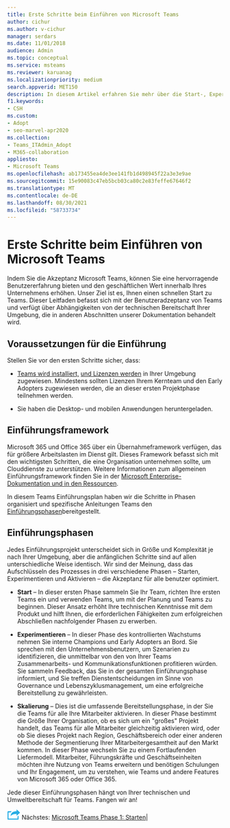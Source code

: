 ```yaml
---
title: Erste Schritte beim Einführen von Microsoft Teams
author: cichur
ms.author: v-cichur
manager: serdars
ms.date: 11/01/2018
audience: Admin
ms.topic: conceptual
ms.service: msteams
ms.reviewer: karuanag
ms.localizationpriority: medium
search.appverid: MET150
description: In diesem Artikel erfahren Sie mehr über die Start-, Experimentier- und Aktivierungsphasen Microsoft Teams Einführung.
f1.keywords:
- CSH
ms.custom:
- Adopt
- seo-marvel-apr2020
ms.collection:
- Teams_ITAdmin_Adopt
- M365-collaboration
appliesto:
- Microsoft Teams
ms.openlocfilehash: ab173455ea4de3ee141fb1d498945f22a3e3e9ae
ms.sourcegitcommit: 15e90083c47eb5bcb03ca80c2e83feffe67646f2
ms.translationtype: MT
ms.contentlocale: de-DE
ms.lasthandoff: 08/30/2021
ms.locfileid: "58733734"
---
```

# <a name="get-started-driving-adoption-of-microsoft-teams"></a>Erste Schritte beim Einführen von Microsoft Teams

Indem Sie die Akzeptanz Microsoft Teams, können Sie eine hervorragende Benutzererfahrung bieten und den geschäftlichen Wert innerhalb Ihres Unternehmens erhöhen. Unser Ziel ist es, Ihnen einen schnellen Start zu Teams. Dieser Leitfaden befasst sich mit der Benutzeradzeptanz von Teams und verfügt über Abhängigkeiten von der technischen Bereitschaft Ihrer Umgebung, die in anderen Abschnitten unserer Dokumentation behandelt wird.

## <a name="adoption-prerequisites"></a>Voraussetzungen für die Einführung

Stellen Sie vor den ersten Schritte sicher, dass:

- [Teams wird installiert,](get-clients.md) [und Lizenzen werden](/office365/servicedescriptions/teams-service-description) in Ihrer Umgebung zugewiesen. Mindestens sollten Lizenzen Ihrem Kernteam und den Early Adopters zugewiesen werden, die an dieser ersten Projektphase teilnehmen werden.

- Sie haben die Desktop- und mobilen Anwendungen heruntergeladen. 

## <a name="adoption-framework"></a>Einführungsframework

Microsoft 365 und Office 365 über ein Übernahmeframework verfügen, das für größere Arbeitslasten im Dienst gilt. Dieses Framework befasst sich mit den wichtigsten Schritten, die eine Organisation unternehmen sollte, um Clouddienste zu unterstützen. Weitere Informationen zum allgemeinen Einführungsframework finden Sie in der [Microsoft Enterprise-Dokumentation und in den Ressourcen](/microsoft-365/enterprise/). 

In diesem Teams Einführungsplan haben wir die Schritte in Phasen organisiert und spezifische Anleitungen Teams den [Einführungsphasen](#adoption-phases)bereitgestellt.

## <a name="adoption-phases"></a>Einführungsphasen 

Jedes Einführungsprojekt unterscheidet sich in Größe und Komplexität je nach Ihrer Umgebung, aber die anfänglichen Schritte sind auf allen unterschiedliche Weise identisch. Wir sind der Meinung, dass das Aufschlüsseln des Prozesses in drei verschiedene Phasen – Starten, Experimentieren und Aktivieren – die Akzeptanz für alle benutzer optimiert.  

- **Start** – In dieser ersten Phase sammeln Sie Ihr Team, richten Ihre ersten Teams ein und verwenden Teams, um mit der Planung und Teams zu beginnen. Dieser Ansatz erhöht Ihre technischen Kenntnisse mit dem Produkt und hilft Ihnen, die erforderlichen Fähigkeiten zum erfolgreichen Abschließen nachfolgender Phasen zu erwerben. 

- **Experimentieren** – In dieser Phase des kontrollierten Wachstums nehmen Sie interne Champions und Early Adopters an Bord. Sie sprechen mit den Unternehmensbenutzern, um Szenarien zu identifizieren, die unmittelbar von den von Ihrer Teams Zusammenarbeits- und Kommunikationsfunktionen profitieren würden. Sie sammeln Feedback, das Sie in der gesamten Einführungsphase informiert, und Sie treffen Dienstentscheidungen im Sinne von Governance und Lebenszyklusmanagement, um eine erfolgreiche Bereitstellung zu gewährleisten.

- **Skalierung** – Dies ist die umfassende Bereitstellungsphase, in der Sie die Teams für alle Ihre Mitarbeiter aktivieren. In dieser Phase bestimmt die Größe Ihrer Organisation, ob es sich um ein "großes" Projekt handelt, das Teams für alle Mitarbeiter gleichzeitig aktivieren wird, oder ob Sie dieses Projekt nach Region, Geschäftsbereich oder einer anderen Methode der Segmentierung Ihrer Mitarbeitergesamtheit auf den Markt kommen. In dieser Phase wechseln Sie zu einem Fortlaufenden Liefermodell. Mitarbeiter, Führungskräfte und Geschäftseinheiten möchten ihre Nutzung von Teams erweitern und benötigen Schulungen und Ihr Engagement, um zu verstehen, wie Teams und andere Features von Microsoft 365 oder Office 365.

Jede dieser Einführungsphasen hängt von Ihrer technischen und Umweltbereitschaft für Teams. Fangen wir an!


![Ein Symbol, das den nächsten Schritt darstellt.](media/teams-adoption-next-icon.png) Nächstes: [Microsoft Teams Phase 1: Starten](teams-adoption-phase1.md)|